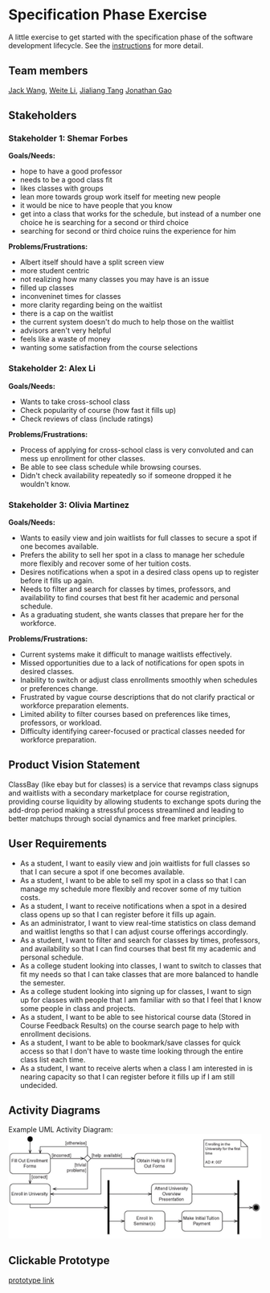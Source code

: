 # Specification Phase Exercise

A little exercise to get started with the specification phase of the software development lifecycle. See the [instructions](instructions.md) for more detail.

## Team members

[Jack Wang](https://github.com/JackInTheBox314), 
[Weite Li](https://github.com/YYukin0),
[Jialiang Tang](https://github.com/JialiangTang1) 
[Jonathan Gao](https://github.com/jg169)

## Stakeholders

### Stakeholder 1: Shemar Forbes 

**Goals/Needs:**
- hope to have a good professor 
- needs to be a good class fit 
- likes classes with groups 
- lean more towards group work itself for meeting new people 
- it would be nice to have people that you know 
- get into a class that works for the schedule, but instead of a number one choice he is searching for a second or third choice 
- searching for second or third choice ruins the experience for him 

**Problems/Frustrations:**
- Albert itself should have a split screen view 
- more student centric 
- not realizing how many classes you may have is an issue 
- filled up classes 
- inconveninet times for classes 
- more clarity regarding being on the waitlist 
- there is a cap on the waitlist 
- the current system doesn't do much to help those on the waitlist 
- advisors aren't very helpful 
- feels like a waste of money
- wanting some satisfaction from the course selections 

### Stakeholder 2: Alex Li

**Goals/Needs:**
- Wants to take cross-school class
- Check popularity of course (how fast it fills up)
- Check reviews of class (include ratings)

**Problems/Frustrations:** 
- Process of applying for cross-school class is very convoluted and can mess up enrollment for other classes.
- Be able to see class schedule while browsing courses.
- Didn't check availability repeatedly so if someone dropped it he wouldn't know.

### Stakeholder 3: Olivia Martinez

**Goals/Needs:**
- Wants to easily view and join waitlists for full classes to secure a spot if one becomes available.
- Prefers the ability to sell her spot in a class to manage her schedule more flexibly and recover some of her tuition costs.
- Desires notifications when a spot in a desired class opens up to register before it fills up again.
- Needs to filter and search for classes by times, professors, and availability to find courses that best fit her academic and personal schedule.
- As a graduating student, she wants classes that prepare her for the workforce.

**Problems/Frustrations:**
- Current systems make it difficult to manage waitlists effectively.
- Missed opportunities due to a lack of notifications for open spots in desired classes.
- Inability to switch or adjust class enrollments smoothly when schedules or preferences change.
- Frustrated by vague course descriptions that do not clarify practical or workforce preparation elements.
- Limited ability to filter courses based on preferences like times, professors, or workload.
- Difficulty identifying career-focused or practical classes needed for workforce preparation.


## Product Vision Statement

ClassBay (like ebay but for classes) is a service that revamps class signups and waitlists with a secondary marketplace for course registration, providing course liquidity by allowing students to exchange spots during the add-drop period making a stressful process streamlined and leading to better matchups through social dynamics and free market principles. 

## User Requirements

- As a student, I want to easily view and join waitlists for full classes so that I can secure a spot if one becomes available.
- As a student, I want to be able to sell my spot in a class so that I can manage my schedule more flexibly and recover some of my tuition costs.
- As a student, I want to receive notifications when a spot in a desired class opens up so that I can register before it fills up again.
- As an administrator, I want to view real-time statistics on class demand and waitlist lengths so that I can adjust course offerings accordingly.
- As a student, I want to filter and search for classes by times, professors, and availability so that I can find courses that best fit my academic and personal schedule.
- As a college student looking into classes, I want to switch to classes that fit my needs so that I can take classes that are more balanced to handle the semester. 
- As a college student looking into signing up for classes, I want to sign up for classes with  people that I am familiar with so that I feel that I know some people in class and projects.
- As a student, I want to be able to see historical course data (Stored in Course Feedback Results) on the course search page to help with enrollment decisions.
- As a student, I want to be able to bookmark/save classes for quick access so that I don't have to waste time looking through the entire class list each time.
- As a student, I want to receive alerts when a class I am interested in is nearing capacity so that I can register before it fills up if I am still undecided. 

## Activity Diagrams

Example UML Activity Diagram:  
![Example UML Activity Diagram](uml_activity_diagram.png)

## Clickable Prototype

[prototype link](https://www.figma.com/proto/snzrok5nuP927l1r6CneUJ/TheBestTeam?node-id=1-2&p=f&t=0Sxey6lYgSSU1JSI-1&scaling=scale-down&content-scaling=fixed&page-id=0%3A1&starting-point-node-id=1%3A2)
